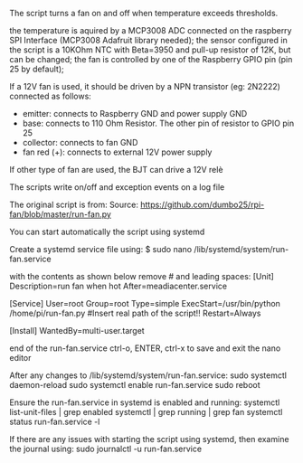 The script turns a fan on and off when temperature exceeds thresholds.

the temperature is aquired by a MCP3008 ADC connected on the raspberry SPI Interface (MCP3008 Adafruit library needed);
the sensor configured in the script is a 10KOhm NTC with Beta=3950 and pull-up resistor of 12K, but can be changed;
the fan is controlled by one of the Raspberry GPIO pin (pin 25 by default);

If a 12V fan is used, it should be driven by a NPN transistor (eg: 2N2222) connected as follows:
- emitter: connects to Raspberry GND and power supply GND
- base: connects to 110 Ohm Resistor. The other pin of resistor to GPIO pin 25
- collector: connects to fan GND
- fan red (+): connects to external 12V power supply

If other type of fan are used, the BJT can drive a 12V relè

The scripts write on/off and exception events on a log file

The original script is from:
Source: https://github.com/dumbo25/rpi-fan/blob/master/run-fan.py

You can start automatically the script using systemd

 Create a systemd service file using:
   $ sudo nano /lib/systemd/system/run-fan.service

 with the contents as shown below
 remove # and leading spaces:
   [Unit]
   Description=run fan when hot
   After=meadiacenter.service

   [Service]
   User=root
   Group=root
   Type=simple
   ExecStart=/usr/bin/python /home/pi/run-fan.py #Insert real path of the script!!
   Restart=Always

   [Install]
   WantedBy=multi-user.target

 end of the run-fan.service
 ctrl-o, ENTER, ctrl-x to save and exit the nano editor

 After any changes to /lib/systemd/system/run-fan.service:
    sudo systemctl daemon-reload
    sudo systemctl enable run-fan.service
    sudo reboot

 Ensure the run-fan.service in systemd is enabled and running:
    systemctl list-unit-files | grep enabled
    systemctl | grep running | grep fan
    systemctl status run-fan.service -l

 If there are any issues with starting the script using systemd, 
 then examine the journal using:
    sudo journalctl -u run-fan.service
